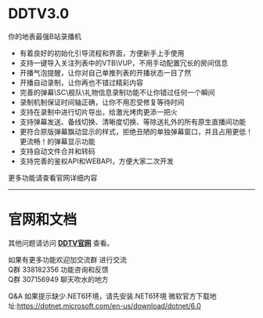 # DDTV3.0
你的地表最强B站录播机

* 有着良好的初始化引导流程和界面，方便新手上手使用
* 支持一键导入关注列表中的VTB\VUP，不用手动配置冗长的房间信息
* 开播气泡提醒，让你对自己单推列表的开播状态一目了然
* 开播自动录制，让你再也不错过精彩内容
* 完善的弹幕\SC\舰队\礼物信息录制功能不让你错过任何一个瞬间
* 录制机制保证时间轴正确，让你不用忍受修复等待时间
* 支持在录制中进行切片导出，给激光烤肉更添一把火
* 支持弹幕发送、备线切换、清晰度切换、等除送礼外的所有原生直播间功能
* 更符合原版弹幕飘动显示的样式，拒绝丑陋的单独弹幕窗口，并且占用更低！更流畅！的弹幕显示功能
* 支持自动文件合并和转码
* 支持完善的鉴权API和WEBAPI，方便大家二次开发

更多功能请查看官网详细内容

---
# 官网和文档
其他问题请访问 **[DDTV官网](https://ddtv.pro/)** 查看。

如果有更多功能欢迎加交流群 进行交流  
Q群	338182356	功能咨询和反馈  
Q群	307156949	聊天吹水的地方  

Q&A
如果提示缺少.NET6环境，请先安装.NET6环境
微软官方下载地址:https://dotnet.microsoft.com/en-us/download/dotnet/6.0
